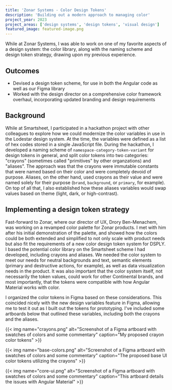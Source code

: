 ```yaml
---
title: 'Zonar Systems - Color Design Tokens'
description: 'Building out a modern approach to managing color'
project_year: 2023
project_areas: ['design systems', 'design tokens', 'visual design']
featured_image: featured-image.png
---
```


While at Zonar Systems, I was able to work on one of my favorite aspects of a design system: the color library, along with the naming scheme and design token strategy, drawing upon my previous experience.

## Outcomes

- Devised a design token scheme, for use in both the Angular code as well as our Figma library
- Worked with the design director on a comprehensive color framework overhaul, incorporating updated branding and design requirements

## Background

While at Smartsheet, I participated in a hackathon project with other colleagues to explore how we could modernize the color variables in use in the Lodestar design system. At the time, the variables were defined as a list of hex codes stored in a single JavaScript file. During the hackathon, I developed a naming scheme of `namespace-category-token-variant` for design tokens in general, and split color tokens into two categories: "crayons" (sometimes called "primitives" by other organzations) and "aliases". The approach was that the crayons were immutable constants that were named based on their color and were completely devoid of purpose. Aliases, on the other hand, used crayons as their value and were named solely for their purpose (`brand`, `background`, or `primary`, for example). On top of all that, I also established how these aliases variables would swap values based on theme (light, dark, or high-contrast).

## Implementing a design token strategy

Fast-forward to Zonar, where our director of UX, Drory Ben-Menachem, was working on a revamped color palette for Zonar products. I met with him after his initial demonstration of the palette, and showed how the colors could be both extended and simplified to not only scale with product needs but also fit the requirements of a new color design token system for DSPLY. I based the potential color library on the Smartsheet scheme I had developed, including crayons and aliases. We needed the color system to meet our needs for neutral backgrounds and text, semantic elements (primary and destructive actions, for example), as well as data visualization needs in the product. It was also important that the color system itself, not necessarily the token values, could work for other Continental brands, and most importantly, that the tokens were compatible with how Angular Material works with color.

I organized the color tokens in Figma based on these considerations. This coincided nicely with the new design variables feature in Figma, allowing me to test it out as I built out the tokens for prototyping. I've included some artboards below that outlined these variables, including both the crayons and the aliases.

{{< img name="crayons.png" alt="Screenshot of a Figma artboard with swatches of colors and some commentary" caption="My proposed crayon color tokens" >}}

{{< img name="base-colors.png" alt="Screenshot of a Figma artboard with swatches of colors and some commentary" caption="The proposed base UI color tokens utilizing the crayons" >}}

{{< img name="core-ui.png" alt="Screenshot of a Figma artboard with swatches of colors and some commentary" caption="This artboard details the issues with Angular Material" >}}
